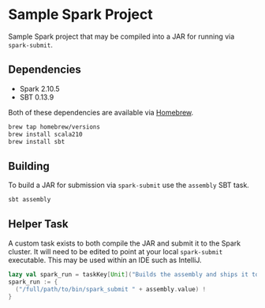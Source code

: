 # Sample Spark Project <dummy change again>
Sample Spark project that may be compiled into a JAR for running via `spark-submit`.

## Dependencies
* Spark 2.10.5
* SBT 0.13.9

Both of these dependencies are available via [Homebrew](http://brew.sh/).

```bash
brew tap homebrew/versions
brew install scala210
brew install sbt
```

## Building
To build a JAR for submission via `spark-submit` use the `assembly` SBT task.

```bash
sbt assembly
```

## Helper Task
A custom task exists to both compile the JAR and submit it to the Spark cluster. It will need to be edited to point at your local `spark-submit` executable. This may be used within an IDE such as IntelliJ.

```scala
lazy val spark_run = taskKey[Unit]("Builds the assembly and ships it to the Spark Cluster")
spark_run := {
  ("/full/path/to/bin/spark_submit " + assembly.value) !
}
```
